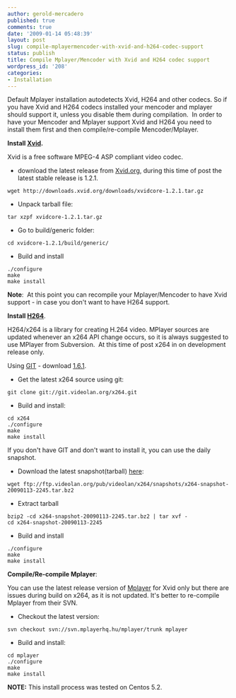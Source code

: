 ```yaml
---
author: gerold-mercadero
published: true
comments: true
date: '2009-01-14 05:48:39'
layout: post
slug: compile-mplayermencoder-with-xvid-and-h264-codec-support
status: publish
title: Compile Mplayer/Mencoder with Xvid and H264 codec support
wordpress_id: '208'
categories:
- Installation
---
```


Default Mplayer installation autodetects Xvid, H264 and other codecs.  So if you have Xvid and H264 codecs installed your mencoder and mplayer should support it, unless you disable them during compilation.  In order to have your Mencoder and Mplayer support Xvid and H264 you need to install them first and then compile/re-compile Mencoder/Mplayer.

**Install [Xvid](http://www.xvid.org/).**

Xvid is a free software MPEG-4 ASP compliant video codec.

* download the latest release from [Xvid.org](http://www.xvid.org/Downloads.43.0.html), during this time of post the latest stable release is 1.2.1.  
```
wget http://downloads.xvid.org/downloads/xvidcore-1.2.1.tar.gz
```
* Unpack tarball file:  
```
tar xzpf xvidcore-1.2.1.tar.gz
```
* Go to build/generic folder:  
```
cd xvidcore-1.2.1/build/generic/
```
* Build and install  
```
./configure
make  
make install
```
**Note**:  At this point you can recompile your Mplayer/Mencoder to have Xvid support - in case you don't want to have H264 support.


**Install [H264](http://developers.videolan.org/x264.html)**.

H264/x264 is a library for creating H.264 video. MPlayer sources are updated whenever an x264 API change occurs, so it is always suggested to use MPlayer from Subversion.  At this time of post x264 in on development release only.

Using [GIT](http://git-scm.com) - download [1.6.1](http://www.kernel.org/pub/software/scm/git/git-1.6.1.tar.gz).

* Get the latest x264 source using git:  
```
git clone git://git.videolan.org/x264.git
```
* Build and install:  
```
cd x264  
./configure  
make  
make install
```

If you don't have GIT and don't want to install it, you can use the daily snapshot.
* Download the latest snapshot(tarball) [here](ftp://ftp.videolan.org/pub/videolan/x264/snapshots/):  
```
wget ftp://ftp.videolan.org/pub/videolan/x264/snapshots/x264-snapshot-20090113-2245.tar.bz2
```
* Extract tarball  
```
bzip2 -cd x264-snapshot-20090113-2245.tar.bz2 | tar xvf -  
cd x264-snapshot-20090113-2245
```
* Build and install  
```
./configure  
make  
make install
```

**Compile/Re-compile Mplayer**:

You can use the latest release version of [Mplayer](http://www3.mplayerhq.hu/MPlayer/releases/) for Xvid only but there are issues during build on x264, as it is not updated.  It's better to re-compile Mplayer from their SVN.

* Checkout the latest version:  
```
svn checkout svn://svn.mplayerhq.hu/mplayer/trunk mplayer
```
* Build and install:  
```
cd mplayer  
./configure  
make  
make install
```

**NOTE:** This install process was tested on Centos 5.2.

